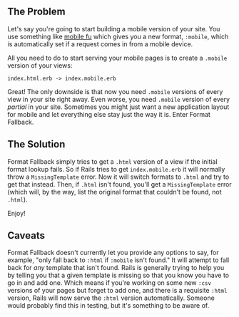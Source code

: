 ## The Problem

Let's say you're going to start building a mobile version of your site. You use something like
[mobile fu](https://github.com/brendanlim/mobile-fu) which gives you a new format, `:mobile`, which
is automatically set if a request comes in from a mobile device.

All you need to do to start serving your mobile pages is to create a `.mobile` version of your views:

    index.html.erb -> index.mobile.erb

Great! The only downside is that now you need `.mobile` versions of every view in your site right
away. Even worse, you need `.mobile` version of every _partial_ in your site. Sometimes you might
just want a new application layout for mobile and let everything else stay just the way it is.
Enter Format Fallback.

## The Solution

Format Fallback simply tries to get a `.html` version of a view if the initial format lookup fails.
So if Rails tries to get `index.mobile.erb` it will normally throw a `MissingTemplate` error. Now it will
switch formats to `.html` and try to get that instead. Then, if `.html` isn't found, you'll get a 
`MissingTemplate` error (which will, by the way, list the original format that couldn't be found, 
not `.html`).

Enjoy!

## Caveats

Format Fallback doesn't currently let you provide any options to say, for example, "only fall back
to `:html` if `:mobile` isn't found." It will attempt to fall back for *any* template that isn't found.
Rails is generally trying to help you by telling you that a given template is missing so that you 
know you have to go in and add one. Which means if you're working on some new `:csv` versions of your
pages but forget to add one, and there is a requisite `:html` version, Rails will now serve the `:html`
version automatically. Someone would probably find this in testing, but it's something to be aware of.
